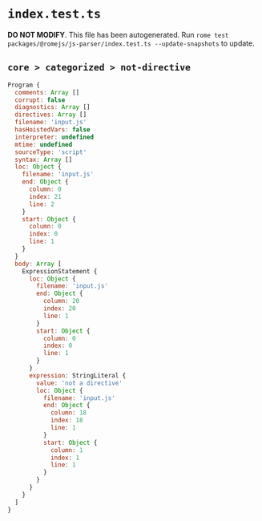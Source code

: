 # `index.test.ts`

**DO NOT MODIFY**. This file has been autogenerated. Run `rome test packages/@romejs/js-parser/index.test.ts --update-snapshots` to update.

## `core > categorized > not-directive`

```javascript
Program {
  comments: Array []
  corrupt: false
  diagnostics: Array []
  directives: Array []
  filename: 'input.js'
  hasHoistedVars: false
  interpreter: undefined
  mtime: undefined
  sourceType: 'script'
  syntax: Array []
  loc: Object {
    filename: 'input.js'
    end: Object {
      column: 0
      index: 21
      line: 2
    }
    start: Object {
      column: 0
      index: 0
      line: 1
    }
  }
  body: Array [
    ExpressionStatement {
      loc: Object {
        filename: 'input.js'
        end: Object {
          column: 20
          index: 20
          line: 1
        }
        start: Object {
          column: 0
          index: 0
          line: 1
        }
      }
      expression: StringLiteral {
        value: 'not a directive'
        loc: Object {
          filename: 'input.js'
          end: Object {
            column: 18
            index: 18
            line: 1
          }
          start: Object {
            column: 1
            index: 1
            line: 1
          }
        }
      }
    }
  ]
}
```
